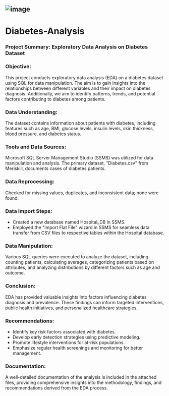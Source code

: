 ## ![image](https://github.com/Chiikar/Diabetes-Analysis-Meriskill/assets/156119801/b17f11a9-0991-435b-8742-5663b7a8ceac)

# Diabetes-Analysis

### Project Summary: Exploratory Data Analysis on Diabetes Dataset


### Objective:
This project conducts exploratory data analysis (EDA) on a diabetes dataset using SQL for data manipulation. The aim is to gain insights into the relationships between different variables and their impact on diabetes diagnosis. Additionally, we aim to identify patterns, trends, and potential factors contributing to diabetes among patients.


### Data Understanding:
The dataset contains information about patients with diabetes, including features such as age, BMI, glucose levels, insulin levels, skin thickness, blood pressure, and diabetes status.


### Tools and Data Sources:
Microsoft SQL Server Management Studio (SSMS) was utilized for data manipulation and analysis. The primary dataset, "Diabetes.csv" from Meriskill, documents cases of diabetes patients.


### Data Reprocessing:
Checked for missing values, duplicates, and inconsistent data; none were found.


### Data Import Steps:
- Created a new database named Hospital_DB in SSMS.
- Employed the "Import Flat File" wizard in SSMS for seamless data transfer from CSV files to respective tables within the Hospital database.


### Data Manipulation:
Various SQL queries were executed to analyze the dataset, including counting patients, calculating averages, categorizing patients based on attributes, and analyzing distributions by different factors such as age and outcome.


### Conclusion:
EDA has provided valuable insights into factors influencing diabetes diagnosis and prevalence. These findings can inform targeted interventions, public health initiatives, and personalized healthcare strategies.


### Recommendations:
- Identify key risk factors associated with diabetes.
- Develop early detection strategies using predictive modeling.
- Promote lifestyle interventions for at-risk populations.
- Emphasize regular health screenings and monitoring for better management.

### Documentation:
A well-detailed documentation of the analysis is included in the attached files, providing comprehensive insights into the methodology, findings, and recommendations derived from the EDA process.
